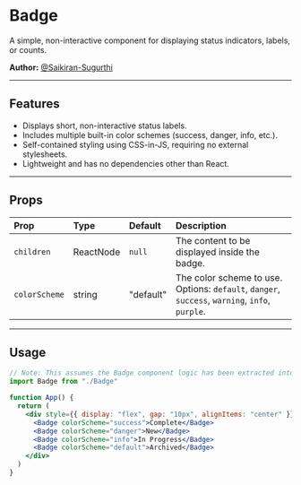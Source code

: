 # Badge

A simple, non-interactive component for displaying status indicators, labels, or counts.

**Author:** [@Saikiran-Sugurthi](https://github.com/Saikiran-Sugurthi)

---
## Features

-   Displays short, non-interactive status labels.
-   Includes multiple built-in color schemes (success, danger, info, etc.).
-   Self-contained styling using CSS-in-JS, requiring no external stylesheets.
-   Lightweight and has no dependencies other than React.

---
## Props

| Prop          | Type      | Default   | Description                                                        |
| :------------ | :-------- | :-------- | :----------------------------------------------------------------- |
| `children`    | ReactNode | `null`    | The content to be displayed inside the badge.                      |
| `colorScheme` | string    | "default" | The color scheme to use. Options: `default`, `danger`, `success`, `warning`, `info`, `purple`. |

---
## Usage

```jsx
// Note: This assumes the Badge component logic has been extracted into its own file.
import Badge from "./Badge"

function App() {
  return (
    <div style={{ display: "flex", gap: "10px", alignItems: "center" }}>
      <Badge colorScheme="success">Complete</Badge>
      <Badge colorScheme="danger">New</Badge>
      <Badge colorScheme="info">In Progress</Badge>
      <Badge colorScheme="default">Archived</Badge>
    </div>
  )
}